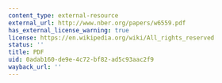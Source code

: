 ```yaml
---
content_type: external-resource
external_url: http://www.nber.org/papers/w6559.pdf
has_external_license_warning: true
license: https://en.wikipedia.org/wiki/All_rights_reserved
status: ''
title: PDF
uid: 0adab160-de9e-4c72-bf82-ad5c93aac2f9
wayback_url: ''
---
```

